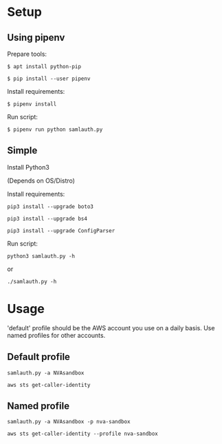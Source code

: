 Setup
=====

Using pipenv
------------

Prepare tools:

`$ apt install python-pip`

`$ pip install --user pipenv`

Install requirements:

`$ pipenv install`

Run script:

`$ pipenv run python samlauth.py`

Simple
------
Install Python3

(Depends on OS/Distro)

Install requirements:

`pip3 install --upgrade boto3`

`pip3 install --upgrade bs4`

`pip3 install --upgrade ConfigParser`

Run script:

`python3 samlauth.py -h`

or

`./samlauth.py -h`

Usage
=====

'default' profile should be the AWS account you use on a daily basis. Use named profiles for other accounts.

Default profile
---------------
`samlauth.py -a NVAsandbox`

`aws sts get-caller-identity`

Named profile
-------------
`samlauth.py -a NVAsandbox -p nva-sandbox`

`aws sts get-caller-identity --profile nva-sandbox`

